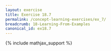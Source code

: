 ```yaml
---
layout: exercise
title: Exercise 18.7
permalink: /concept-learning-exercises/ex_7/
breadcrumb: 18-Learning-From-Examples
canonical_id: ex18.7
---
```


{% include mathjax_support %}
